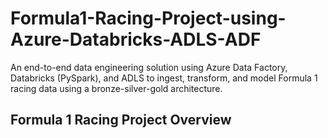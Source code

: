 # Formula1-Racing-Project-using-Azure-Databricks-ADLS-ADF
An end-to-end data engineering solution using Azure Data Factory, Databricks (PySpark), and ADLS to ingest, transform, and model Formula 1 racing data using a bronze-silver-gold architecture.
## Formula 1 Racing Project Overview
